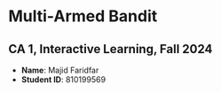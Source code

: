 # Multi-Armed Bandit
## CA 1, Interactive Learning, Fall 2024
- **Name**: Majid Faridfar
- **Student ID**: 810199569